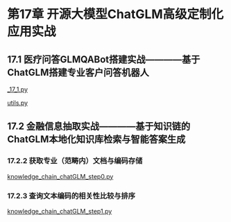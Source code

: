 # 第17章 开源大模型ChatGLM高级定制化应用实战

## 17.1 医疗问答GLMQABot搭建实战————基于ChatGLM搭建专业客户问答机器人

[_17_1.py](../src/chapter17/_17_1.py)

[utils.py](../src/chapter17/utils.py)

## 17.2 金融信息抽取实战————基于知识链的ChatGLM本地化知识库检索与智能答案生成

### 17.2.2 获取专业（范畴内）文档与编码存储

[knowledge_chain_chatGLM_step0.py](../src/chapter17/knowledge_chain_chatGLM_step0.py)

### 17.2.3 查询文本编码的相关性比较与排序

[knowledge_chain_chatGLM_step1.py](../src/chapter17/knowledge_chain_chatGLM_step1.py)
